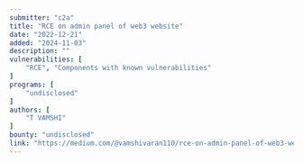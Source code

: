 ```yaml
---
submitter: "c2a"
title: "RCE on admin panel of web3 website"
date: "2022-12-21"
added: "2024-11-03"
description: ""
vulnerabilities: [
    "RCE", "Components with known vulnerabilities"
]
programs: [
    "undisclosed"
]
authors: [
    "T VAMSHI"
]
bounty: "undisclosed"
link: "https://medium.com/@vamshivaran110/rce-on-admin-panel-of-web3-website-2d0acf34d6ea"
---
```




